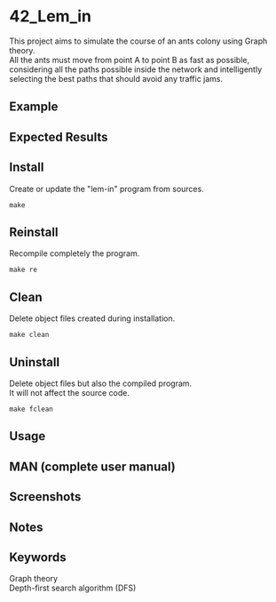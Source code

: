 # 42_Lem_in
This project aims to simulate the course of an ants colony using Graph theory.  
All the ants must move from point A to point B as fast as possible, considering all the paths possible inside the network and intelligently selecting the best paths that should avoid any traffic jams.

## Example

## Expected Results

## Install
Create or update the "lem-in" program from sources.

```
make
```

## Reinstall
Recompile completely the program.

```
make re
```

## Clean
Delete object files created during installation.

```
make clean
```

## Uninstall
Delete object files but also the compiled program.  
It will not affect the source code.

```
make fclean
```

## Usage

## MAN (complete user manual)

## Screenshots

## Notes

## Keywords
Graph theory  
Depth-first search algorithm (DFS)
